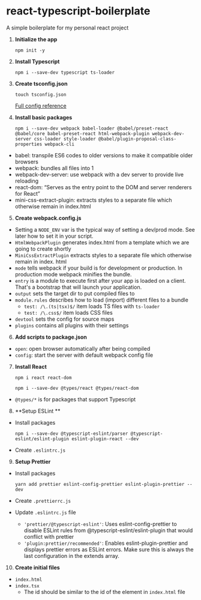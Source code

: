 # react-typescript-boilerplate

A simple boilerplate for my personal react project

1. **Initialize the app**

   `npm init -y`

2. **Install Typescript**

   `npm i --save-dev typescript ts-loader`

3. **Create tsconfig.json**

   `touch tsconfig.json`

   [Full config reference](https://www.typescriptlang.org/tsconfig)

4. **Install basic packages**

   `npm i --save-dev webpack babel-loader @babel/preset-react @babel/core babel-preset-react html-webpack-plugin webpack-dev-server css-loader style-loader @babel/plugin-proposal-class-properties webpack-cli`

- babel: transpile ES6 codes to older versions to make it compatible older browsers
- webpack: bundles all files into 1
- webpack-dev-server: use webpack with a dev server to provide live reloading
- react-dom: “Serves as the entry point to the DOM and server renderers for React”
- mini-css-extract-plugin: extracts styles to a separate file which otherwise remain in index.html

5. **Create webpack.config.js**

- Setting a `NODE_ENV` var is the typical way of setting a dev/prod mode. See later how to set it in your script.
- `HtmlWebpackPlugin` generates index.html from a template which we are going to create shortly
- `MiniCssExtractPlugin` extracts styles to a separate file which otherwise remain in index. html
- `mode` tells webpack if your build is for development or production. In production mode webpack minifies the bundle.
- `entry` is a module to execute first after your app is loaded on a client. That's a bootstrap that will launch your application.
- `output` sets the target dir to put compiled files to
- `module.rules` describes how to load (import) different files to a bundle
  - `test: /\.(ts|tsx)$/` item loads TS files with `ts-loader`
  - `test: /\.css$/` item loads CSS files
- `devtool` sets the config for source maps
- `plugins` contains all plugins with their settings

6.  **Add scripts to package.json**

- `open`: open browser automatically after being compiled
- `config`: start the server with default webpack config file

7. **Install React**

   `npm i react react-dom`

   `npm i --save-dev @types/react @types/react-dom `

- `@types/*` is for packages that support Typescript

8. **Setup ESLint **

- Install packages

  `npm i --save-dev @typescript-eslint/parser @typescript-eslint/eslint-plugin eslint-plugin-react --dev`

- Create `.eslintrc.js`

9. **Setup Prettier**

- Install packages

  `yarn add prettier eslint-config-prettier eslint-plugin-prettier --dev`

- Create `.prettierrc.js`
- Update `.eslintrc.js` file

  - `'prettier/@typescript-eslint'`: Uses eslint-config-prettier to disable ESLint rules from @typescript-eslint/eslint-plugin that would conflict with prettier
  - `'plugin:prettier/recommended'`: Enables eslint-plugin-prettier and displays prettier errors as ESLint errors. Make sure this is always the last configuration in the extends array.

10. **Create initial files**

- `index.html`
- `index.tsx`
  - The id should be similar to the id of the element in `index.html` file

